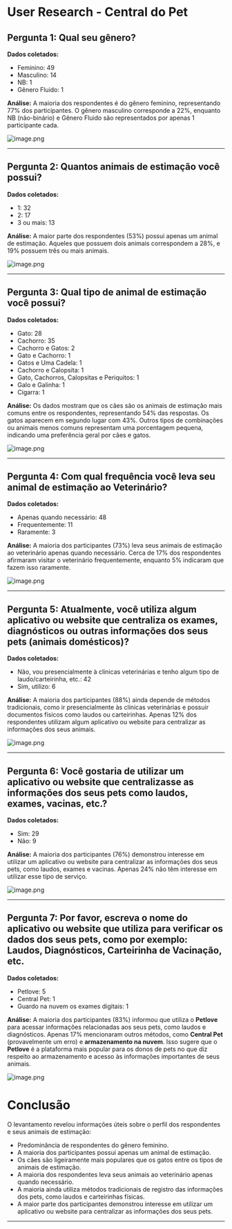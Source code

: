 # User Research -  Central do Pet

## Pergunta 1: Qual seu gênero?

**Dados coletados:**

- Feminino: 49
- Masculino: 14
- NB: 1
- Gênero Fluido: 1

**Análise:**
A maioria dos respondentes é do gênero feminino, representando 77% dos participantes. O gênero masculino corresponde a 22%, enquanto NB (não-binário) e Gênero Fluido são representados por apenas 1 participante cada.

![image.png](image.png)

---

## Pergunta 2: Quantos animais de estimação você possui?

**Dados coletados:**

- 1: 32
- 2: 17
- 3 ou mais: 13

**Análise:**
A maior parte dos respondentes (53%) possui apenas um animal de estimação. Aqueles que possuem dois animais correspondem a 28%, e 19% possuem três ou mais animais.

![image.png](image%201.png)

---

## Pergunta 3: Qual tipo de animal de estimação você possui?

**Dados coletados:**

- Gato: 28
- Cachorro: 35
- Cachorro e Gatos: 2
- Gato e Cachorro: 1
- Gatos e Uma Cadela: 1
- Cachorro e Calopsita: 1
- Gato, Cachorros, Calopsitas e Periquitos: 1
- Galo e Galinha: 1
- Cigarra: 1

**Análise:**
Os dados mostram que os cães são os animais de estimação mais comuns entre os respondentes, representando 54% das respostas. Os gatos aparecem em segundo lugar com 43%. Outros tipos de combinações ou animais menos comuns representam uma porcentagem pequena, indicando uma preferência geral por cães e gatos.

![image.png](image%202.png)

---

## Pergunta 4: Com qual frequência você leva seu animal de estimação ao Veterinário?

**Dados coletados:**

- Apenas quando necessário: 48
- Frequentemente: 11
- Raramente: 3

**Análise:**
A maioria dos participantes (73%) leva seus animais de estimação ao veterinário apenas quando necessário. Cerca de 17% dos respondentes afirmaram visitar o veterinário frequentemente, enquanto 5% indicaram que fazem isso raramente.

![image.png](image%203.png)

---

## Pergunta 5: Atualmente, você utiliza algum aplicativo ou website que centraliza os exames, diagnósticos ou outras informações dos seus pets (animais domésticos)?

**Dados coletados:**

- Não, vou presencialmente à clinicas veterinárias e tenho algum tipo de laudo/carteirinha, etc.: 42
- Sim, utilizo: 6

**Análise:**
A maioria dos participantes (88%) ainda depende de métodos tradicionais, como ir presencialmente às clínicas veterinárias e possuir documentos físicos como laudos ou carteirinhas. Apenas 12% dos respondentes utilizam algum aplicativo ou website para centralizar as informações dos seus animais.

![image.png](image%204.png)

---

## Pergunta 6: Você gostaria de utilizar um aplicativo ou website que centralizasse as informações dos seus pets como laudos, exames, vacinas, etc.?

**Dados coletados:**

- Sim: 29
- Não: 9

**Análise:**
A maioria dos participantes (76%) demonstrou interesse em utilizar um aplicativo ou website para centralizar as informações dos seus pets, como laudos, exames e vacinas. Apenas 24% não têm interesse em utilizar esse tipo de serviço.

![image.png](image%205.png)

---

## Pergunta 7: Por favor, escreva o nome do aplicativo ou website que utiliza para verificar os dados dos seus pets, como por exemplo: Laudos, Diagnósticos, Carteirinha de Vacinação, etc.

**Dados coletados:**

- Petlove: 5
- Central Pet: 1
- Guardo na nuvem os exames digitais: 1

**Análise:**
A maioria dos participantes (83%) informou que utiliza o **Petlove** para acessar informações relacionadas aos seus pets, como laudos e diagnósticos. Apenas 17% mencionaram outros métodos, como **Central Pet** (provavelmente um erro) e **armazenamento na nuvem**. Isso sugere que o **Petlove** é a plataforma mais popular para os donos de pets no que diz respeito ao armazenamento e acesso às informações importantes de seus animais.

![image.png](image%206.png)

# Conclusão

O levantamento revelou informações úteis sobre o perfil dos respondentes e seus animais de estimação:

- Predominância de respondentes do gênero feminino.
- A maioria dos participantes possui apenas um animal de estimação.
- Os cães são ligeiramente mais populares que os gatos entre os tipos de animais de estimação.
- A maioria dos respondentes leva seus animais ao veterinário apenas quando necessário.
- A maioria ainda utiliza métodos tradicionais de registro das informações dos pets, como laudos e carteirinhas físicas.
- A maior parte dos participantes demonstrou interesse em utilizar um aplicativo ou website para centralizar as informações dos seus pets.

---